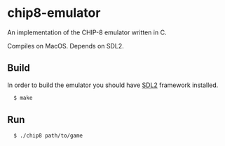 # chip8-emulator
An implementation of the CHIP-8 emulator written in C. 

Compiles on MacOS. Depends on SDL2.

## Build
In order to build the emulator you should have [SDL2](https://www.libsdl.org/download-2.0.php) framework installed.

```bash
  $ make
```

## Run
```bash
  $ ./chip8 path/to/game
```

